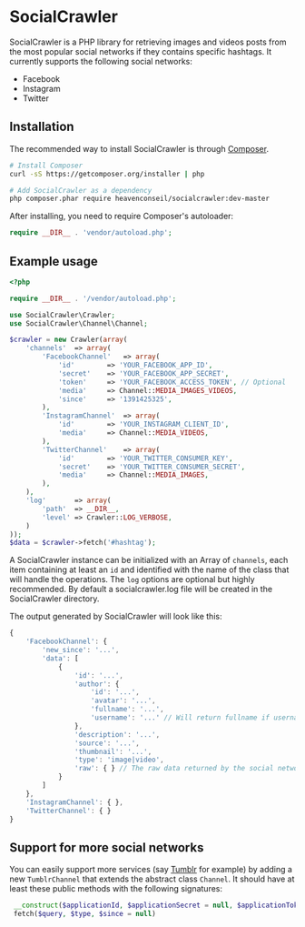# SocialCrawler

SocialCrawler is a PHP library for retrieving images and videos posts from the most popular social networks if they contains specific hashtags. It currently supports the following social networks:

- Facebook
- Instagram
- Twitter


## Installation

The recommended way to install SocialCrawler is through [Composer](http://getcomposer.org).

```bash
# Install Composer
curl -sS https://getcomposer.org/installer | php

# Add SocialCrawler as a dependency
php composer.phar require heavenconseil/socialcrawler:dev-master
```

After installing, you need to require Composer's autoloader:

```php
require __DIR__ . 'vendor/autoload.php';
```

## Example usage

```php
<?php

require __DIR__ . '/vendor/autoload.php';

use SocialCrawler\Crawler;
use SocialCrawler\Channel\Channel;

$crawler = new Crawler(array(
    'channels'  => array(
        'FacebookChannel'   => array(
            'id'        => 'YOUR_FACEBOOK_APP_ID',
            'secret'    => 'YOUR_FACEBOOK_APP_SECRET',
            'token'     => 'YOUR_FACEBOOK_ACCESS_TOKEN', // Optional
            'media'     => Channel::MEDIA_IMAGES_VIDEOS,
            'since'     => '1391425325',
        ),
        'InstagramChannel'  => array(
            'id'        => 'YOUR_INSTAGRAM_CLIENT_ID',
            'media'     => Channel::MEDIA_VIDEOS,
        ),
        'TwitterChannel'    => array(
            'id'        => 'YOUR_TWITTER_CONSUMER_KEY',
            'secret'    => 'YOUR_TWITTER_CONSUMER_SECRET',
            'media'     => Channel::MEDIA_IMAGES,
        ),
    ),
    'log'       => array(
        'path'  => __DIR__,
        'level' => Crawler::LOG_VERBOSE,
    )
));
$data = $crawler->fetch('#hashtag');
```

A SocialCrawler instance can be initialized with an Array of `channels`, each item containing at least an `id` and identified with the name of the class that will handle the operations.
The `log` options are optional but highly recommended. By default a socialcrawler.log file will be created in the SocialCrawler directory.

The output generated by SocialCrawler will look like this:

```javascript
{
    'FacebookChannel': {
        'new_since': '...',
        'data': [
            {
                'id': '...',
                'author': {
                    'id': '...',
                    'avatar': '...',
                    'fullname': '...',
                    'username': '...' // Will return fullname if username is not set
                },
                'description': '...',
                'source': '...',
                'thumbnail': '...',
                'type': 'image|video',
                'raw': { } // The raw data returned by the social network API
            }
        ]
    },
    'InstagramChannel': { },
    'TwitterChannel': { }
}
```

## Support for more social networks

You can easily support more services (say [Tumblr](http://www.tumblr.com/docs/en/api/v2) for example) by adding a new `TumblrChannel` that extends the abstract class `Channel`. It should have at least these public methods with the following signatures:

```php
 __construct($applicationId, $applicationSecret = null, $applicationToken = null)
 fetch($query, $type, $since = null)
```
